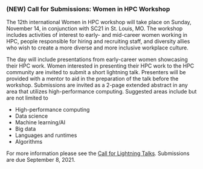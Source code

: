 ### (NEW) Call for Submissions: Women in HPC Workshop

The 12th international Women in HPC workshop will take place on Sunday,
November 14, in conjunction with SC21 in St. Louis, MO. The workshop includes
activities of interest to early- and mid-career women working in HPC, people
responsible for hiring and recruiting staff, and diversity allies who wish to
create a more diverse and more inclusive workplace culture.

The day will include presentations from early-career women showcasing their HPC
work. Women interested in presenting their HPC work to the HPC community are
invited to submit a short lightning talk. Presenters will be provided with a 
mentor to aid in the preparation of the talk before the workshop. Submissions
are invited as a 2-page extended abstract in any area that utilizes 
high-performance computing. Suggested areas include but are not limited to
- High-performance computing
- Data science
- Machine learning/AI
- Big data
- Languages and runtimes
- Algorithms

For more information please see the [Call for Lightning Talks](https://womeninhpc.org/events/sc-2021-workshop#!/posters). Submissions are due September 8, 2021.
